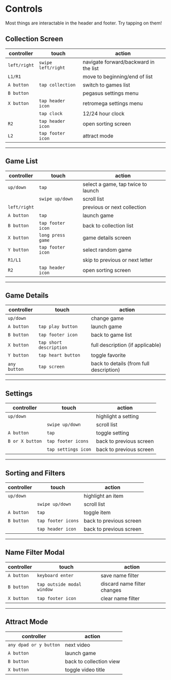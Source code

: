 # Controls

Most things are interactable in the header and footer. Try tapping on them!

## Collection Screen
|controller|touch|action|
|----------|-----|------|
|`left/right`|`swipe left/right`|navigate forward/backward in the list|
|`L1/R1`||move to beginning/end of list|
|`A button`|`tap collection`|switch to games list|
|`B button`||pegasus settings menu|
|`X button`|`tap header icon`|retromega settings menu|
||`tap clock`|12/24 hour clock|
|`R2`|`tap header icon`|open sorting screen|
|`L2`|`tap footer icon`|attract mode|

---

## Game List
|controller|touch|action|
|----------|-----|------|
|`up/down`|`tap`|select a game, tap twice to launch|
||`swipe up/down`|scroll list|
|`left/right`||previous or next collection|
|`A button`|`tap`|launch game|
|`B button`|`tap footer icon`|back to collection list|
|`X button`|`long press game`|game details screen|
|`Y button`|`tap footer icon`|select random game|
|`R1/L1`||skip to previous or next letter|
|`R2`|`tap header icon`|open sorting screen|

---

## Game Details
|controller|touch|action|
|----------|-----|------|
|`up/down`||change game|
|`A button`|`tap play button`|launch game|
|`B button`|`tap footer icon`|back to game list|
|`X button`|`tap short description`|full description (if applicable)|
|`Y button`|`tap heart button`|toggle favorite|
|`any button`|`tap screen`|back to details (from full description)|

---

## Settings
|controller|touch|action|
|----------|-----|------|
|`up/down`||highlight a setting|
||`swipe up/down`|scroll list|
|`A button`|`tap`|toggle setting|
|`B or X button`|`tap footer icons`|back to previous screen|
||`tap settings icon`|back to previous screen|

---

## Sorting and Filters
|controller|touch|action|
|----------|-----|------|
|`up/down`||highlight an item|
||`swipe up/down`|scroll list|
|`A button`|`tap`|toggle item|
|`B button`|`tap footer icons`|back to previous screen|
||`tap header icon`|back to previous screen|

---

## Name Filter Modal
|controller|touch|action|
|----------|-----|------|
|`A button`|`keyboard enter`|save name filter|
|`B button`|`tap outside modal window`|discard name filter changes|
|`X button`|`tap footer icon`|clear name filter|

---

## Attract Mode
|controller|action|
|----------|------|
|`any dpad or y button`|next video|
|`A button`|launch game|
|`B button`|back to collection view|
|`X button`|toggle video title|
